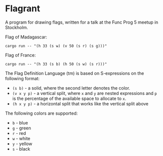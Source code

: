Flagrant
========

A program for drawing flags, written for a talk at the Func Prog 5 meetup in
Stockholm.

Flag of Madagascar:

```
cargo run -- "(h 33 (s w) (v 50 (s r) (s g)))"
```

Flag of France:

```
cargo run -- "(h 33 (s b) (h 50 (s w) (s r)))"
```

The Flag Definition Language (tm) is based on S-expressions on the following
format:

 * `(s b)` - a solid, where the second letter denotes the color.
 * `(v x y p)` - a vertical split, where `x` and `y` are nested expressions and
   `p` is the percentage of the available space to allocate to `x`.
 * `(h x y p)` - a horizontal split that works like the vertical split above

The following colors are supported:

 * `b` - blue
 * `g` - green
 * `r` - red
 * `w` - white
 * `y` - yellow
 * `s` - black
